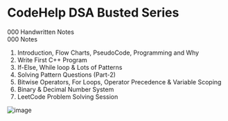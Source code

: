 # CodeHelp DSA Busted Series

000 Handwritten Notes <br>
000 Notes

1. Introduction, Flow Charts, PseudoCode, Programming and Why
2. Write First C++ Program
3. If-Else, While loop & Lots of Patterns
4. Solving Pattern Questions (Part-2)
5. Bitwise Operators, For Loops, Operator Precedence & Variable Scoping
6. Binary & Decimal Number System
7. LeetCode Problem Solving Session

![image](https://user-images.githubusercontent.com/87055332/163028262-65cdb97e-1736-4b19-bd84-2f3d2861b92f.png)
